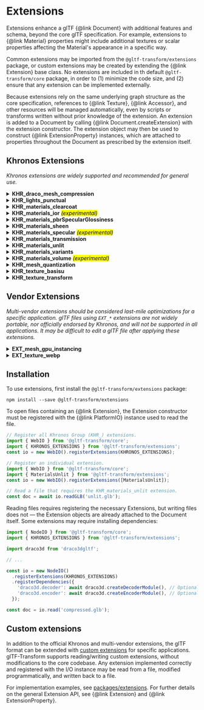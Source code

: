 # Extensions

Extensions enhance a glTF {@link Document} with additional features and schema, beyond the core
glTF specification. For example, extensions to {@link Material} properties might include additional
textures or scalar properties affecting the Material's appearance in a specific way.

Common extensions may be imported from the `@gltf-transform/extensions` package, or custom
extensions may be created by extending the {@link Extension} base class. No extensions are included
in th default `@gltf-transform/core` package, in order to (1) minimize the code size, and (2)
ensure that any extension can be implemented externally.

Because extensions rely on the same underlying graph structure as the core specification,
references to {@link Texture}, {@link Accessor}, and other resources will be managed
automatically, even by scripts or transforms written without prior knowledge of the extension.
An extension is added to a Document by calling {@link Document.createExtension} with the
extension constructor. The extension object may then be used to construct
{@link ExtensionProperty} instances, which are attached to properties throughout the Document
as prescribed by the extension itself.

## Khronos Extensions

*Khronos extensions are widely supported and recommended for general use.*

<details>
<summary><b>KHR_draco_mesh_compression</b></summary>

- *Specification: [KHR_draco_mesh_compression](https://github.com/KhronosGroup/glTF/blob/master/extensions/2.0/Khronos/KHR_draco_mesh_compression/)*
- *Source: [packages/extensions/src/khr-draco-mesh-compression/](https://github.com/donmccurdy/glTF-Transform/tree/master/packages/extensions/src/khr-draco-mesh-compression)*

The `KHR_draco_mesh_compression` extension provides advanced compression for mesh geometry. For
models where geometry is a significant factor (>1 MB), Draco can reduce filesize by ~95% in many
cases. When animation or textures are large, other complementary compression methods should be used
as well. For geometry <1MB, the size of the WASM decoder library may outweigh size savings.

Be aware that decompression happens before uploading to the GPU — this will add some latency to the
parsing process, and means that compressing geometry with  Draco does _not_ affect runtime
performance. To improve framerate, you'll need to simplify the geometry by reducing vertex count or
draw calls — not just compress it. Finally, be aware that Draco compression is lossy: repeatedly
compressing and decompressing a model in a pipeline will lose precision, so compression should
generally be the last stage of an art workflow, and uncompressed original files should be kept.

A decoder or encoder from `draco3dgltf` npm module is required for reading and writing
respectively, and must be provided by the application:

```typescript
import { NodeIO } from '@gltf-transform/core';
import { DracoMeshCompression } from '@gltf-transform/extensions';

import draco3d from 'draco3dgltf';

// ...

const io = new NodeIO()
  .registerExtensions([DracoMeshCompression])
  .registerDependencies({
    'draco3d.decoder': await draco3d.createDecoderModule(), // Optional.
    'draco3d.encoder': await draco3d.createEncoderModule(), // Optional.
  });

const doc = io.read('compressed.glb');
```

</details>

<details>
<summary><b>KHR_lights_punctual</b></summary>

- *Specification: [KHR_lights_punctual](https://github.com/KhronosGroup/glTF/blob/master/extensions/2.0/Khronos/KHR_lights_punctual/)*
- *Source: [packages/extensions/src/khr-lights-punctual/](https://github.com/donmccurdy/glTF-Transform/tree/master/packages/extensions/src/khr-lights-punctual)*

The `KHR_lights_punctual` extension defines three "punctual" light types: directional, point and
spot. Punctual lights are defined as parameterized, infinitely small points that emit light in
well-defined directions and intensities. Lights are referenced by nodes and inherit the transform
of that node.

```typescript
import { LightsPunctual, Light, LightType } from '@gltf-transform/extensions';

// Create an Extension attached to the Document.
const lightsExtension = document.createExtension(LightsPunctual);

// Create a Light property.
const light = lightsExtension.createLight()
  .setType(LightType.POINT)
  .setIntensity(2.0)
  .setColor([1.0, 0.0, 0.0]);

// Attach the property to a Material.
node.setExtension('KHR_lights_punctual', light);
```

</details>

<details>
<summary><b>KHR_materials_clearcoat</b></summary>

- *Specification: [KHR_materials_clearcoat](https://github.com/KhronosGroup/glTF/blob/master/extensions/2.0/Khronos/KHR_materials_clearcoat/)*
- *Source: [packages/extensions/src/khr-materials-clearcoat/](https://github.com/donmccurdy/glTF-Transform/tree/master/packages/extensions/src/khr-materials-clearcoat)*

The `KHR_materials_clearcoat` extension defines a clear coating that can be layered on top of an
existing glTF material definition. A clear coat is a common technique used in Physically-Based
Rendering to represent a protective layer applied to a base material.

The `MaterialsClearcoat` class provides a single {@link ExtensionProperty} type, `Clearcoat`, which
may be attached to any {@link Material} instance. For example:

```typescript
import { MaterialsClearcoat, Clearcoat } from '@gltf-transform/extensions';

// Create an Extension attached to the Document.
const clearcoatExtension = document.createExtension(MaterialsClearcoat);

// Create a Clearcoat property.
const clearcoat = clearcoatExtension.createClearcoat()
  .setClearcoatFactor(1.0);

// Attach the property to a Material.
material.setExtension('KHR_materials_clearcoat', clearcoat);
```

</details>

<details>
<summary><b>KHR_materials_ior</b> <mark><i>(experimental)</i></mark></summary>

- *Draft specification: [KHR_materials_ior](https://github.com/KhronosGroup/glTF/pull/1718)*
- *Source: [packages/extensions/src/khr-materials-ior/](https://github.com/donmccurdy/glTF-Transform/tree/master/packages/extensions/src/khr-materials-ior)*

The dielectric BRDF of the metallic-roughness material in glTF uses a fixed value of 1.5 for the
index of refraction. This is a good fit for many plastics and glass, but not for other materials
like water or asphalt, sapphire or diamond. `KHR_materials_ior` allows users to set the index of
refraction to a certain value.

The `MaterialsIOR` class provides a single {@link ExtensionProperty} type, `IOR`, which
may be attached to any {@link Material} instance. For example:

```typescript
import { MaterialsIOR, IOR } from '@gltf-transform/extensions';

// Create an Extension attached to the Document.
const iorExtension = document.createExtension(MaterialsIOR);

// Create a IOR property.
const ior = iorExtension.createIOR().setIOR(1.0);

// Attach the property to a Material.
material.setExtension('KHR_materials_ior', ior);
```

</details>

<details>
<summary><b>KHR_materials_pbrSpecularGlossiness</b></summary>

- *Specification: [KHR_materials_pbrSpecularGlossiness](https://github.com/KhronosGroup/glTF/blob/master/extensions/2.0/Khronos/KHR_materials_pbrSpecularGlossiness/)*
- *Source: [packages/extensions/src/khr-materials-pbr-specular-glossiness/](https://github.com/donmccurdy/glTF-Transform/tree/master/packages/extensions/src/khr-materials-pbr-specular-glossiness)*

`KHR_materials_pbrSpecularGlossiness` converts a PBR material from the default metal/rough workflow
to a spec/gloss workflow. The spec/gloss workflow does _not_ support other PBR extensions such as
clearcoat, transmission, IOR, etc. For the complete PBR feature set and specular data, use the
`KHR_materials_specular` extension instead of this one, which provides specular data within a
metal/rough workflow.

The `MaterialsPBRSpecularGlossiness` class provides a single {@link ExtensionProperty} type, `PBRSpecularGlossiness`, which
may be attached to any {@link Material} instance. For example:

```typescript
import { MaterialsPBRSpecularGlossiness, PBRSpecularGlossiness } from '@gltf-transform/extensions';

// Create an Extension attached to the Document.
const specGlossExtension = document.createExtension(MaterialsPBRSpecularGlossiness);

// Create a PBRSpecularGlossiness property.
const specGloss = specGlossExtension.createPBRSpecularGlossiness()
  .setSpecularFactor(1.0);

// Attach the property to a Material.
material.setExtension('KHR_materials_pbrSpecularGlossiness', specGloss);
```


</details>

<details>
<summary><b>KHR_materials_sheen</b></summary>

- *Specification: [KHR_materials_sheen](https://github.com/KhronosGroup/glTF/tree/master/extensions/2.0/Khronos/KHR_materials_sheen/)*
- *Source: [packages/extensions/src/khr-materials-sheen/](https://github.com/donmccurdy/glTF-Transform/tree/master/packages/extensions/src/khr-materials-sheen)*

`KHR_materials_sheen` defines a sheen that can be layered on top of an existing glTF material
definition. A sheen layer is a common technique used in Physically-Based Rendering to represent
cloth and fabric materials.

The `MaterialsSheen` class provides a single {@link ExtensionProperty} type, `Sheen`, which
may be attached to any {@link Material} instance. For example:

```typescript
import { MaterialsSheen, Sheen } from '@gltf-transform/extensions';

// Create an Extension attached to the Document.
const sheenExtension = document.createExtension(MaterialsSheen);

// Create a Sheen property.
const sheen = sheenExtension.createSheen()
  .setSheenColorFactor([1.0, 1.0, 1.0]);

// Attach the property to a Material.
material.setExtension('KHR_materials_sheen', sheen);
```

</details>

<details>
<summary><b>KHR_materials_specular</b> <mark><i>(experimental)</i></mark></summary>

- *Draft specification: [KHR_materials_specular](https://github.com/KhronosGroup/glTF/pull/1719)*
- *Source: [packages/extensions/src/khr-materials-specular/](https://github.com/donmccurdy/glTF-Transform/tree/master/packages/extensions/src/khr-materials-specular)*

`KHR_materials_specular` allows users to configure the strength of the specular reflection in the
dielectric BRDF. A value of zero disables the specular reflection, resulting in a pure diffuse
material.

The `MaterialsSpecular` class provides a single {@link ExtensionProperty} type, `Specular`, which
may be attached to any {@link Material} instance. For example:

```typescript
import { MaterialsSpecular, Specular } from '@gltf-transform/extensions';

// Create an Extension attached to the Document.
const specularExtension = document.createExtension(MaterialsSpecular);

// Create a Specular property.
const specular = specularExtension.createSpecular()
  .setSpecularFactor(1.0);

// Attach the property to a Material.
material.setExtension('KHR_materials_specular', specular);
```

</details>

<details>
<summary><b>KHR_materials_transmission</b></summary>

- *Specification: [KHR_materials_transmission](https://github.com/KhronosGroup/glTF/blob/master/extensions/2.0/Khronos/KHR_materials_transmission/)*
- *Source: [packages/extensions/src/khr-materials-transmission/](https://github.com/donmccurdy/glTF-Transform/tree/master/packages/extensions/src/khr-materials-transmission)*

The `KHR_materials_transmission` This extension aims to address the simplest and most common use
cases for optical transparency: infinitely-thin materials with no refraction, scattering, or
dispersion. When combined with `KHR_materials_volume`, transmission may be used for thicker
materials and refractive effects.

The `MaterialsTransmission` class provides a single {@link ExtensionProperty} type, `Transmission`, which
may be attached to any {@link Material} instance. For example:

```typescript
import { MaterialsTransmission, Transmission } from '@gltf-transform/extensions';

// Create an Extension attached to the Document.
const transmissionExtension = document.createExtension(MaterialsTransmission);

// Create a Transmission property.
const transmission = transmissionExtension.createTransmission()
  .setTransmissionFactor(1.0);

// Attach the property to a Material.
material.setExtension('KHR_materials_transmission', transmission);
```

</details>

<details>
<summary><b>KHR_materials_unlit</b></summary>

- *Specification: [KHR_materials_unlit](https://github.com/KhronosGroup/glTF/blob/master/extensions/2.0/Khronos/KHR_materials_unlit/)*
- *Source: [packages/extensions/src/khr-materials-unlit/](https://github.com/donmccurdy/glTF-Transform/tree/master/packages/extensions/src/khr-materials-unlit)*

The `KHR_materials_unlit` extension defines an unlit shading model for use in glTF 2.0 materials,
as an alternative to the Physically Based Rendering (PBR) shading models provided by the core
specification.

The `MaterialsUnlit` class provides a single {@link ExtensionProperty} type, `Unlit`, which may be
attached to any {@link Material} instance. For example:

```typescript
import { MaterialsUnlit, Unlit } from '@gltf-transform/extensions';

// Create an Extension attached to the Document.
const unlitExtension = document.createExtension(MaterialsUnlit);

// Create an Unlit property.
const unlit = unlitExtension.createUnlit();

// Attach the property to a Material.
material.setExtension('KHR_materials_unlit', unlit);
```

</details>

<details>
<summary><b>KHR_materials_variants</b></summary>

- *Specification: [KHR_materials_variants](https://github.com/KhronosGroup/glTF/tree/master/extensions/2.0/Khronos/KHR_materials_variants/)*
- *Source: [packages/extensions/src/khr-materials-variants/](https://github.com/donmccurdy/glTF-Transform/tree/master/packages/extensions/src/khr-materials-variants)*

`KHR_materials_variants` defines alternate {@link Material} states for any {@link Primitive} in the
scene, for uses including product configurators, night/day states, healthy/damaged
states, etc. Mesh geometry cannot be changed by this extension, although another extension
(tentative: `KHR_mesh_variants`) is under consideration by the Khronos Group, for that purpose.

The `MaterialsVariants` class provides three {@link ExtensionProperty} types: `Variant`, `Mapping`,
and `MappingList`. When attached to {@link Primitive} properties, these offer flexible ways of
defining the variants available to an application. Triggering a variant is out of scope of this
extension, but could be handled in the application with a UI dropdown, particular game states, and
so on.

```typescript
import { MaterialsVariants } from '@gltf-transform/extensions';

// Create an Extension attached to the Document.
const variantExtension = document.createExtension(MaterialsVariants);

// Create some Variant states.
const healthyVariant = variantExtension.createVariant('Healthy');
const damagedVariant = variantExtension.createVariant('Damaged');

// Create mappings from a Variant state to a Material.
const healthyMapping = variantExtension.createMapping()
  .addVariant(healthyVariant)
  .setMaterial(healthyMat);
const damagedMapping = variantExtension.createMapping()
  .addVariant(damagedVariant)
  .setMaterial(damagedMat);

// Attach the mappings to a Primitive.
primitive.setExtension(
  'KHR_materials_variants',
  variantExtension.createMappingList()
    .addMapping(healthyMapping)
    .addMapping(damagedMapping)
);
```

A few notes about this extension:

1. Viewers that don't recognized this extension will show the default material for each primitive
   instead, so assign that material accordingly. This material can be — but doesn't have to be —
   associated with one of the available variants.
2. Mappings can list multiple Variants. In that case, the first Mapping containing an active
   Variant will be chosen by the viewer.
3. Variant names are how these states are identified, so choose informative names.
4. When writing the file to an unpacked `.gltf`, instead of an embedded `.glb`, viewers will have
   the option of downloading only textures associated with the default state, and lazy-loading
   any textures for inactive Variants only when they are needed.

</details>

<details>
<summary><b>KHR_materials_volume</b> <mark><i>(experimental)</i></mark></summary>

- *Specification: [KHR_materials_volume](https://github.com/KhronosGroup/glTF/blob/master/extensions/2.0/Khronos/KHR_materials_volume/)*
- *Source: [packages/extensions/src/khr-materials-volume/](https://github.com/donmccurdy/glTF-Transform/tree/master/packages/extensions/src/khr-materials-volume)*

By default, a glTF 2.0 material describes the scattering properties of a surface enclosing an
infinitely thin volume. The surface defined by the mesh represents a thin wall. The volume
extension makes it possible to turn the surface into an interface between volumes. The mesh to
which the material is attached defines the boundaries of an homogeneous medium and therefore must
be manifold. Volumes provide effects like refraction, absorption and scattering. Scattering effects
will require future (TBD) extensions.

The volume extension must be combined with `KHR_materials_transmission` or
`KHR_materials_translucency` in order to define entry of light into the volume.

The `MaterialsVolume` class provides a single {@link ExtensionProperty} type, `Volume`, which
may be attached to any {@link Material} instance. For example:

```typescript
import { MaterialsVolume, Volume } from '@gltf-transform/extensions';

// Create an Extension attached to the Document.
const volumeExtension = document.createExtension(MaterialsVolume);

// Create a Volume property.
const volume = volumeExtension.createVolume()
  .setThicknessFactor(1.0)
  .setThicknessTexture(texture)
  .setAttenuationDistance(1.0)
  .setAttenuationColorHex(0xFFEEEE);

// Attach the property to a Material.
material.setExtension('KHR_materials_volume', volume);
```

A thickness texture is required in most realtime renderers, and can be baked in software such as
Blender or Substance Painter. When `thicknessFactor = 0`, all volumetric effects are disabled.

</details>

<details>
<summary><b>KHR_mesh_quantization</b></summary>

- *Specification: [KHR_mesh_quantization](https://github.com/KhronosGroup/glTF/blob/master/extensions/2.0/Khronos/KHR_mesh_quantization/)*
- *Source: [packages/extensions/src/khr-mesh-quantization/](https://github.com/donmccurdy/glTF-Transform/tree/master/packages/extensions/src/khr-mesh-quantization)*

The `KHR_mesh_quantization` extension expands the set of allowed component types for mesh attribute
storage to provide a memory/precision tradeoff — depending on the application needs, 16-bit or
8-bit storage can be sufficient.

Defining no {@link ExtensionProperty} types, this {@link Extension} is simply attached to the
{@link Document}, and affects the entire Document by allowing more flexible use of {@link Accessor}
types for vertex attributes. Without the Extension, the same use of these data types would yield
an invalid glTF document, under the stricter core glTF specification.

```typescript
import { MeshQuantization } from '@gltf-transform/extensions';

// Create an Extension attached to the Document.
const quantizationExtension = document.createExtension(MeshQuantization).setRequired(true);
```

</details>

<details>
<summary><b>KHR_texture_basisu</b></summary>

- *Specification: [KHR_texture_basisu](https://github.com/KhronosGroup/glTF/tree/master/extensions/2.0/Khronos/KHR_texture_basisu)*
- *Source: [packages/extensions/src/khr-texture-basisu/](https://github.com/donmccurdy/glTF-Transform/tree/master/packages/extensions/src/khr-texture-basisu)*

The `KHR_texture_basisu` extension adds the ability to use KTX2 GPU textures with Basis Universal
supercompression for any material texture. GPU texture formats, unlike traditional image formats,
remain compressed in GPU memory. As a result, they (1) upload to the GPU much more quickly, and (2)
require much less GPU memory. In certain cases they may also have smaller filesizes than PNG or
JPEG textures, but this is not guaranteed. GPU textures often require more careful tuning during
compression to maintain image quality, but this extra effort is worthwhile for applications that
need to maintain a smooth framerate while uploading images, or where GPU memory is limited.

Defining no {@link ExtensionProperty} types, this {@link Extension} is simply attached to the
{@link Document}, and affects the entire Document by allowing use of the `image/ktx2` MIME type
and passing KTX2 image data to the {@link Texture.setImage} method. Without the Extension, the
same MIME types and image data would yield an invalid glTF document, under the stricter core glTF
specification.

```typescript
import { TextureBasisu } from '@gltf-transform/extensions';

// Create an Extension attached to the Document.
const basisuExtension = document.createExtension(TextureBasisu)
  .setRequired(true);
document.createTexture('MyCompressedTexture')
  .setMimeType('image/ktx2')
  .setImage(fs.readFileSync('my-texture.ktx2'));
```

Compression is not done automatically when adding the extension as shown above — you must compress
the image data first, then pass the `.ktx2` payload to {@link Texture.setImage}. The [glTF-Transform
CLI](/cli.html) has functions to help with this, or any similar KTX2-capable utility will work.

When the `KHR_texture_basisu` extension is added to a file by glTF-Transform, the extension should
always be required. This tool does not support writing assets that "fall back" to optional PNG or
JPEG image data.

> **NOTICE:** Compressing some textures — particularly 3-component (RGB) normal maps, and
occlusion/roughness/metalness maps, may give poor results with the ETC1S compression option. These
issues can often be avoided with the larger UASTC compression option, or by upscaling the texture
before compressing it.
>
> For best results when authoring new textures, use
> [texture dilation](https://docs.substance3d.com/spdoc/padding-134643719.html) and minimize
> prominent UV seams.

</details>

<details>
<summary><b>KHR_texture_transform</b></summary>

- *Specification: [KHR_texture_transform](https://github.com/KhronosGroup/glTF/blob/master/extensions/2.0/Khronos/KHR_texture_transform/)*
- *Source: [packages/extensions/src/khr-texture-transform/](https://github.com/donmccurdy/glTF-Transform/tree/master/packages/extensions/src/khr-texture-transform)*

The `KHR_texture_transform` extension adds offset, rotation, and scale to {@link TextureInfo}
properties, applying an affine transform on the UV coordinates. UV transforms are useful for
reducing the number of textures the GPU must load, improving performance when used in techniques
like texture atlases. UV transforms cannot be animated at this time.

```typescript
import { TextureTransform } from '@gltf-transform/extensions';

// Create an Extension attached to the Document.
const transformExtension = document.createExtension(TextureTransform)
  .setRequired(true);

// Create a reusable Transform.
const transform = transformExtension.createTransform()
  .setScale([100, 100]);

// Apply the Transform to a Material's baseColorTexture.
document.createMaterial()
  .setBaseColorTexture(myTexture)
  .getBaseColorTextureInfo()
  .setExtension('KHR_texture_transform', transform);
```

</details>

## Vendor Extensions

*Multi-vendor extensions should be considered last-mile optimizations for a specific application.
glTF files using `EXT_*` extensions are not widely portable, nor officially endorsed by Khronos,
and will not be supported in all applications. It may be difficult to edit a glTF file after
applying these extensions.*

<details>
<summary><b>EXT_mesh_gpu_instancing</b></summary>

- *Specification: [EXT_mesh_gpu_instancing](https://github.com/KhronosGroup/glTF/tree/master/extensions/2.0/Vendor/EXT_mesh_gpu_instancing/)*
- *Source: [packages/extensions/src/ext-mesh-gpu-instancing/](https://github.com/donmccurdy/glTF-Transform/tree/master/packages/extensions/src/ext-mesh-gpu-instancing)*

The `EXT_mesh_gpu_instancing` extension prepares mesh data for efficient GPU instancing, allowing
engines to render many copies of a single mesh at once using a small number of draw calls. Instancing
is particularly useful for things like trees, grass, road signs, etc. Keep in mind that predefined
batches, as used in this extension, may prevent frustum culling within a batch. Dividing batches
into collocated cells may be preferable to using a single large batch.

> **Implementation Note:** While this extension stores mesh data optimized for GPU instancing, it
is important to note that (1) GPU instancing and other optimizations are possible — and encouraged
— even without this extension, and (2) other common meanings of the term "instancing" exist,
distinct from this extension. See [Appendix: Motivation and Purpose](https://github.com/KhronosGroup/glTF/tree/master/extensions/2.0/Vendor/EXT_mesh_gpu_instancing#appendix-motivation-and-purpose)
of the `EXT_mesh_gpu_instancing` specification.

```typescript
import { MeshGPUInstancing } from '@gltf-transform/extensions';

// Create standard mesh, node, and scene hierarchy.
// ...

// Assign positions for each instance.
const batchPositions = doc.createAccessor('instance_positions')
  .setArray(new Float32Array([
    0, 0, 0,
    1, 0, 0,
    2, 0, 0,
  ]))
  .setType(Accessor.Type.VEC3)
  .setBuffer(buffer);

// Assign IDs for each instance.
const batchIDs = doc.createAccessor('instance_ids')
  .setArray(new Uint8Array([0, 1, 2]))
  .setType(Accessor.Type.SCALAR)
  .setBuffer(buffer);

// Create an Extension attached to the Document.
const batchExtension = document.createExtension(MeshGPUInstancing)
  .setRequired(true);
const batch = batchExtension.createInstancedMesh()
  .setAttribute('TRANSLATION', batchPositions)
  .setAttribute('_ID', batchIDs);

node
  .setMesh(mesh)
  .setExtension('EXT_mesh_gpu_instancing', batch);
```

Standard instance attributes are `TRANSLATION`, `ROTATION`, and `SCALE`, and support the accessor
types allowed by the extension specification. Custom instance attributes are allowed, and should
be prefixed with an underscore (`_*`).

</details>

<details>
<summary><b>EXT_texture_webp</b></summary>

- *Specification: [EXT_texture_webp](https://github.com/KhronosGroup/glTF/tree/master/extensions/2.0/Vendor/EXT_texture_webp/)*
- *Source: [packages/extensions/src/ext-texture-webp/](https://github.com/donmccurdy/glTF-Transform/tree/master/packages/extensions/src/ext-texture-webp)*

The `EXT_texture_webp` extension adds the ability to use WebP images for any material texture. WebP
typically provides the smallest transmission size, but [requires browser support](https://caniuse.com/webp).
Like PNG and JPEG, a WebP image is *fully decompressed* when uploaded to the GPU, which increases
upload time and GPU memory cost. For seamless uploads and minimal GPU memory cost, it is necessary
to use a GPU texture format like Basis Universal, with the `KHR_texture_basisu` extension.

Defining no {@link ExtensionProperty} types, this {@link Extension} is simply attached to the
{@link Document}, and affects the entire Document by allowing use of the `image/webp` MIME type
and passing WebP image data to the {@link Texture.setImage} method. Without the Extension, the
same MIME types and image data would yield an invalid glTF document, under the stricter core glTF
specification.

```typescript
import { TextureWebP } from '@gltf-transform/extensions';

// Create an Extension attached to the Document.
const webpExtension = document.createExtension(TextureWebP)
  .setRequired(true);
document.createTexture('MyWebPTexture')
  .setMimeType('image/webp')
  .setImage(fs.readFileSync('my-texture.webp'));
```

WebP conversion is not done automatically when adding the extension as shown above — you must
convert the image data first, then pass the `.webp` payload to {@link Texture.setImage}.

When the `EXT_texture_webp` extension is added to a file by glTF-Transform, the extension should
always be required. This tool does not support writing assets that "fall back" to optional PNG or
JPEG image data.

</details>

## Installation

To use extensions, first install the `@gltf-transform/extensions` package:

```shell
npm install --save @gltf-transform/extensions
```

To open files containing an {@link Extension}, the Extension constructor must be registered with
the {@link PlatformIO} instance used to read the file.

```typescript
// Register all Khronos Group (KHR_) extensions.
import { WebIO } from '@gltf-transform/core';
import { KHRONOS_EXTENSIONS } from '@gltf-transform/extensions';
const io = new WebIO().registerExtensions(KHRONOS_EXTENSIONS);

// Register an individual extension.
import { WebIO } from '@gltf-transform/core';
import { MaterialsUnlit } from '@gltf-transform/extensions';
const io = new WebIO().registerExtensions([MaterialsUnlit]);

// Read a file that requires the KHR_materials_unlit extension.
const doc = await io.readGLB('unlit.glb');
```

Reading files requires registering the necessary Extensions, but writing files does not — the
Extension objects are already attached to the Document itself. Some extensions may require
installing dependencies:

```typescript
import { NodeIO } from '@gltf-transform/core';
import { KHRONOS_EXTENSIONS } from '@gltf-transform/extensions';

import draco3d from 'draco3dgltf';

// ...

const io = new NodeIO()
  .registerExtensions(KHRONOS_EXTENSIONS)
  .registerDependencies({
    'draco3d.decoder': await draco3d.createDecoderModule(), // Optional.
    'draco3d.encoder': await draco3d.createEncoderModule(), // Optional.
  });

const doc = io.read('compressed.glb');
```

## Custom extensions

In addition to the official Khronos and multi-vendor extensions, the glTF format can be extended
with [custom extensions](https://github.com/KhronosGroup/glTF/blob/master/extensions/README.md)
for specific applications. glTF-Transform supports reading/writing custom extensions, without
modifications to the core codebase. Any extension implemented correctly and registered with the I/O
instance may be read from a file, modified programmatically, and written back to a file.

For implementation examples, see [packages/extensions](https://github.com/donmccurdy/glTF-Transform/tree/master/packages/extensions).
For further details on the general Extension API, see {@link Extension} and
{@link ExtensionProperty}.

